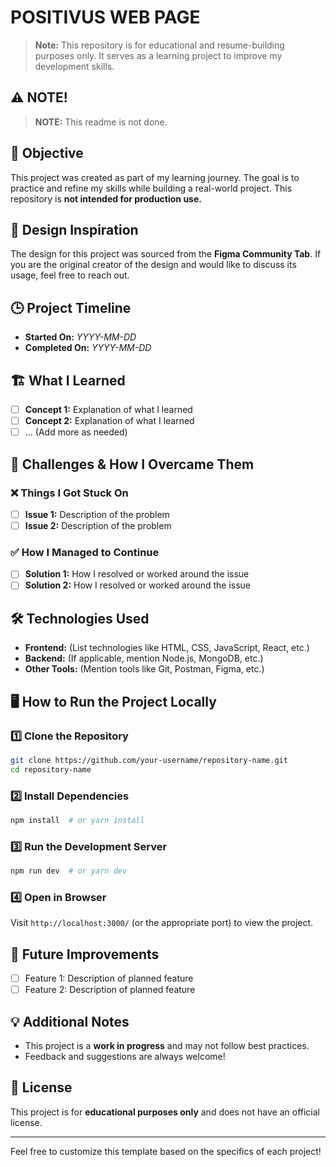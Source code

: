 # POSITIVUS WEB PAGE

> **Note:** This repository is for educational and resume-building purposes only. It serves as a learning project to improve my development skills.

## ⚠  NOTE!
> **NOTE:** This readme is not done.

## 📌 Objective
This project was created as part of my learning journey. The goal is to practice and refine my skills while building a real-world project. This repository is **not intended for production use.**

## 🎨 Design Inspiration
The design for this project was sourced from the **Figma Community Tab**. If you are the original creator of the design and would like to discuss its usage, feel free to reach out.

## 🕒 Project Timeline
- **Started On:** _YYYY-MM-DD_
- **Completed On:** _YYYY-MM-DD_

## 🏗️ What I Learned
- [ ] **Concept 1:** Explanation of what I learned
- [ ] **Concept 2:** Explanation of what I learned
- [ ] ... (Add more as needed)

## 🧩 Challenges & How I Overcame Them
### ❌ Things I Got Stuck On
- [ ] **Issue 1:** Description of the problem
- [ ] **Issue 2:** Description of the problem

### ✅ How I Managed to Continue
- [ ] **Solution 1:** How I resolved or worked around the issue
- [ ] **Solution 2:** How I resolved or worked around the issue

## 🛠️ Technologies Used
- **Frontend:** (List technologies like HTML, CSS, JavaScript, React, etc.)
- **Backend:** (If applicable, mention Node.js, MongoDB, etc.)
- **Other Tools:** (Mention tools like Git, Postman, Figma, etc.)

## 🖥️ How to Run the Project Locally
### 1️⃣ Clone the Repository
```sh
git clone https://github.com/your-username/repository-name.git
cd repository-name
```

### 2️⃣ Install Dependencies
```sh
npm install  # or yarn install
```

### 3️⃣ Run the Development Server
```sh
npm run dev  # or yarn dev
```

### 4️⃣ Open in Browser
Visit `http://localhost:3000/` (or the appropriate port) to view the project.

## 🚀 Future Improvements
- [ ] Feature 1: Description of planned feature
- [ ] Feature 2: Description of planned feature

## 💡 Additional Notes
- This project is a **work in progress** and may not follow best practices.
- Feedback and suggestions are always welcome!

## 📜 License
This project is for **educational purposes only** and does not have an official license.

---
Feel free to customize this template based on the specifics of each project! 
